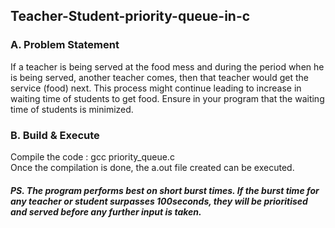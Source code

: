 ## Teacher-Student-priority-queue-in-c

### A. Problem Statement
 If a teacher is being served at the food mess and during the period when he is being served, another teacher comes, then that teacher would get the service (food) next. This process might continue leading to increase in waiting time of students to get food. Ensure in your program that the waiting time of students is minimized.

### B. Build & Execute
Compile the code : gcc priority_queue.c<br>
Once the compilation is done, the a.out file created can be executed.

##### PS. The program performs best on short burst times. If the burst time for any teacher or student surpasses 100seconds, they will be prioritised and served before any further input is taken.   
